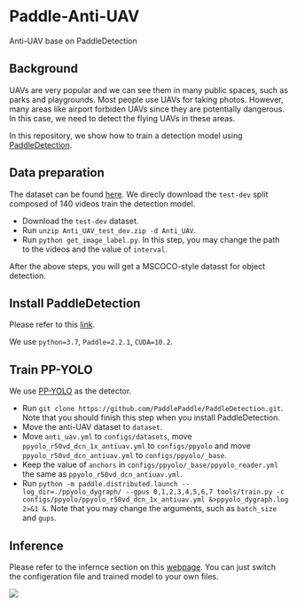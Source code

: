 # Paddle-Anti-UAV
Anti-UAV base on PaddleDetection

## Background
UAVs are very popular and we can see them in many public spaces, such as parks and playgrounds. Most people use UAVs for taking photos. 
However, many areas like airport forbiden UAVs since they are potentially dangerous. In this case, we need to detect the flying UAVs in 
these areas.

In this repository, we show how to train a detection model using [PaddleDetection](https://github.com/PaddlePaddle/PaddleDetection).

## Data preparation
The dataset can be found [here](https://anti-uav.github.io/dataset/). We direcly download the ```test-dev``` split composed of 140 videos 
train the detection model. 
* Download the ```test-dev``` dataset.
* Run `unzip Anti_UAV_test_dev.zip -d Anti_UAV`.
* Run `python get_image_label.py`. In this step, you may change the path to the videos and the value of `interval`.

After the above steps, you will get a MSCOCO-style datasst for object detection.

## Install PaddleDetection
Please refer to this [link](https://github.com/PaddlePaddle/PaddleDetection/blob/release/2.3/docs/tutorials/INSTALL.md).

We use `python=3.7`, `Paddle=2.2.1`, `CUDA=10.2`.

## Train PP-YOLO
We use [PP-YOLO](https://github.com/PaddlePaddle/PaddleDetection/tree/release/2.3/configs/ppyolo) as the detector. 
* Run `git clone https://github.com/PaddlePaddle/PaddleDetection.git`. Note that you should finish this step when you install PaddleDetection.
* Move the anti-UAV dataset to `dataset`.
* Move `anti_uav.yml` to `configs/datasets`, move `ppyolo_r50vd_dcn_1x_antiuav.yml` to `configs/ppyolo` and move `ppyolo_r50vd_dcn_antiuav.yml`
to `configs/ppyolo/_base`.
* Keep the value of `anchors` in `configs/ppyolo/_base/ppyolo_reader.yml` the same as `ppyolo_r50vd_dcn_antiuav.yml`.
* Run `python -m paddle.distributed.launch --log_dir=./ppyolo_dygraph/ --gpus 0,1,2,3,4,5,6,7 tools/train.py -c configs/ppyolo/ppyolo_r50vd_dcn_1x_antiuav.yml &>ppyolo_dygraph.log 2>&1 &`. 
Note that you may change the arguments, such as `batch_size` and `gups`.

## Inference
Please refer to the infernce section on this [webpage](https://github.com/PaddlePaddle/PaddleDetection/blob/release/2.3/docs/tutorials/GETTING_STARTED.md). You can just switch the configeration file and trained model to your own files.

![](https://github.com/qingzwang/Paddle-Anti-UAV/blob/main/demo1.gif)


